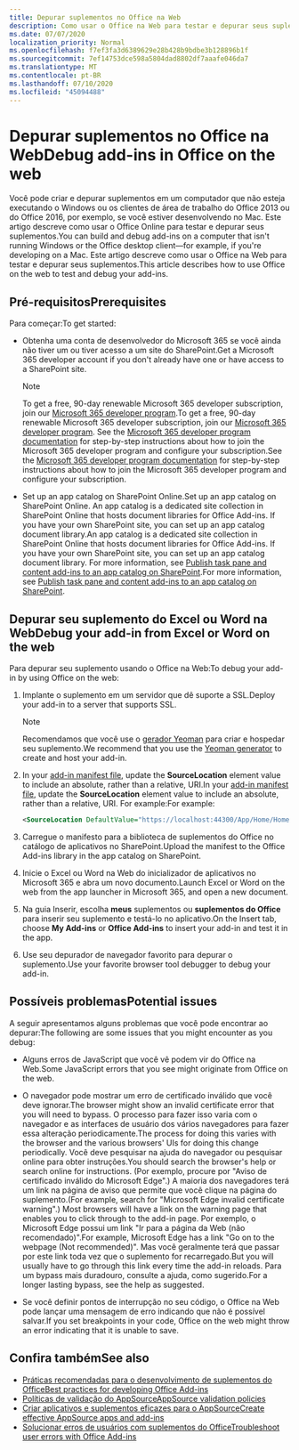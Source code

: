```yaml
---
title: Depurar suplementos no Office na Web
description: Como usar o Office na Web para testar e depurar seus suplementos.
ms.date: 07/07/2020
localization_priority: Normal
ms.openlocfilehash: f7ef3fa3d6389629e28b428b9bdbe3b128896b1f
ms.sourcegitcommit: 7ef14753dce598a5804dad8802df7aaafe046da7
ms.translationtype: MT
ms.contentlocale: pt-BR
ms.lasthandoff: 07/10/2020
ms.locfileid: "45094488"
---
```

# <a name="debug-add-ins-in-office-on-the-web"></a><span data-ttu-id="4e79a-103">Depurar suplementos no Office na Web</span><span class="sxs-lookup"><span data-stu-id="4e79a-103">Debug add-ins in Office on the web</span></span>

<span data-ttu-id="4e79a-104">Você pode criar e depurar suplementos em um computador que não esteja executando o Windows ou os clientes de área de trabalho do Office 2013 ou do Office 2016, por exemplo, se você estiver desenvolvendo no Mac. Este artigo descreve como usar o Office Online para testar e depurar seus suplementos.</span><span class="sxs-lookup"><span data-stu-id="4e79a-104">You can build and debug add-ins on a computer that isn't running Windows or the Office desktop client&mdash;for example, if you're developing on a Mac.</span></span> <span data-ttu-id="4e79a-105">Este artigo descreve como usar o Office na Web para testar e depurar seus suplementos.</span><span class="sxs-lookup"><span data-stu-id="4e79a-105">This article describes how to use Office on the web to test and debug your add-ins.</span></span> 

## <a name="prerequisites"></a><span data-ttu-id="4e79a-106">Pré-requisitos</span><span class="sxs-lookup"><span data-stu-id="4e79a-106">Prerequisites</span></span>

<span data-ttu-id="4e79a-107">Para começar:</span><span class="sxs-lookup"><span data-stu-id="4e79a-107">To get started:</span></span>

- <span data-ttu-id="4e79a-108">Obtenha uma conta de desenvolvedor do Microsoft 365 se você ainda não tiver um ou tiver acesso a um site do SharePoint.</span><span class="sxs-lookup"><span data-stu-id="4e79a-108">Get a Microsoft 365 developer account if you don't already have one or have access to a SharePoint site.</span></span>

  > [!NOTE]
  > <span data-ttu-id="4e79a-109">To get a free, 90-day renewable Microsoft 365 developer subscription, join our [Microsoft 365 developer program](https://developer.microsoft.com/office/dev-program).</span><span class="sxs-lookup"><span data-stu-id="4e79a-109">To get a free, 90-day renewable Microsoft 365 developer subscription, join our [Microsoft 365 developer program](https://developer.microsoft.com/office/dev-program).</span></span> <span data-ttu-id="4e79a-110">See the [Microsoft 365 developer program documentation](/office/developer-program/office-365-developer-program) for step-by-step instructions about how to join the Microsoft 365 developer program and configure your subscription.</span><span class="sxs-lookup"><span data-stu-id="4e79a-110">See the [Microsoft 365 developer program documentation](/office/developer-program/office-365-developer-program) for step-by-step instructions about how to join the Microsoft 365 developer program and configure your subscription.</span></span>

- <span data-ttu-id="4e79a-111">Set up an app catalog on SharePoint Online.</span><span class="sxs-lookup"><span data-stu-id="4e79a-111">Set up an app catalog on SharePoint Online.</span></span> <span data-ttu-id="4e79a-112">An app catalog is a dedicated site collection in SharePoint Online that hosts document libraries for Office Add-ins. If you have your own SharePoint site, you can set up an app catalog document library.</span><span class="sxs-lookup"><span data-stu-id="4e79a-112">An app catalog is a dedicated site collection in SharePoint Online that hosts document libraries for Office Add-ins. If you have your own SharePoint site, you can set up an app catalog document library.</span></span> <span data-ttu-id="4e79a-113">For more information, see [Publish task pane and content add-ins to an app catalog on SharePoint](../publish/publish-task-pane-and-content-add-ins-to-an-add-in-catalog.md).</span><span class="sxs-lookup"><span data-stu-id="4e79a-113">For more information, see [Publish task pane and content add-ins to an app catalog on SharePoint](../publish/publish-task-pane-and-content-add-ins-to-an-add-in-catalog.md).</span></span>


## <a name="debug-your-add-in-from-excel-or-word-on-the-web"></a><span data-ttu-id="4e79a-114">Depurar seu suplemento do Excel ou Word na Web</span><span class="sxs-lookup"><span data-stu-id="4e79a-114">Debug your add-in from Excel or Word on the web</span></span>

<span data-ttu-id="4e79a-115">Para depurar seu suplemento usando o Office na Web:</span><span class="sxs-lookup"><span data-stu-id="4e79a-115">To debug your add-in by using Office on the web:</span></span>

1. <span data-ttu-id="4e79a-116">Implante o suplemento em um servidor que dê suporte a SSL.</span><span class="sxs-lookup"><span data-stu-id="4e79a-116">Deploy your add-in to a server that supports SSL.</span></span>

    > [!NOTE]
    > <span data-ttu-id="4e79a-117">Recomendamos que você use o [gerador Yeoman](https://github.com/OfficeDev/generator-office) para criar e hospedar seu suplemento.</span><span class="sxs-lookup"><span data-stu-id="4e79a-117">We recommend that you use the [Yeoman generator](https://github.com/OfficeDev/generator-office) to create and host your add-in.</span></span>

2. <span data-ttu-id="4e79a-118">In your [add-in manifest file](../develop/add-in-manifests.md), update the **SourceLocation** element value to include an absolute, rather than a relative, URI.</span><span class="sxs-lookup"><span data-stu-id="4e79a-118">In your [add-in manifest file](../develop/add-in-manifests.md), update the **SourceLocation** element value to include an absolute, rather than a relative, URI.</span></span> <span data-ttu-id="4e79a-119">For example:</span><span class="sxs-lookup"><span data-stu-id="4e79a-119">For example:</span></span>

    ```xml
    <SourceLocation DefaultValue="https://localhost:44300/App/Home/Home.html" />
    ```

3. <span data-ttu-id="4e79a-120">Carregue o manifesto para a biblioteca de suplementos do Office no catálogo de aplicativos no SharePoint.</span><span class="sxs-lookup"><span data-stu-id="4e79a-120">Upload the manifest to the Office Add-ins library in the app catalog on SharePoint.</span></span>

4. <span data-ttu-id="4e79a-121">Inicie o Excel ou Word na Web do inicializador de aplicativos no Microsoft 365 e abra um novo documento.</span><span class="sxs-lookup"><span data-stu-id="4e79a-121">Launch Excel or Word on the web from the app launcher in Microsoft 365, and open a new document.</span></span>

5. <span data-ttu-id="4e79a-122">Na guia Inserir, escolha **meus** suplementos ou **suplementos do Office** para inserir seu suplemento e testá-lo no aplicativo.</span><span class="sxs-lookup"><span data-stu-id="4e79a-122">On the Insert tab, choose **My Add-ins** or **Office Add-ins** to insert your add-in and test it in the app.</span></span>

6. <span data-ttu-id="4e79a-123">Use seu depurador de navegador favorito para depurar o suplemento.</span><span class="sxs-lookup"><span data-stu-id="4e79a-123">Use your favorite browser tool debugger to debug your add-in.</span></span>

## <a name="potential-issues"></a><span data-ttu-id="4e79a-124">Possíveis problemas</span><span class="sxs-lookup"><span data-stu-id="4e79a-124">Potential issues</span></span>

<span data-ttu-id="4e79a-125">A seguir apresentamos alguns problemas que você pode encontrar ao depurar:</span><span class="sxs-lookup"><span data-stu-id="4e79a-125">The following are some issues that you might encounter as you debug:</span></span>

- <span data-ttu-id="4e79a-126">Alguns erros de JavaScript que você vê podem vir do Office na Web.</span><span class="sxs-lookup"><span data-stu-id="4e79a-126">Some JavaScript errors that you see might originate from Office on the web.</span></span>

- <span data-ttu-id="4e79a-127">O navegador pode mostrar um erro de certificado inválido que você deve ignorar.</span><span class="sxs-lookup"><span data-stu-id="4e79a-127">The browser might show an invalid certificate error that you will need to bypass.</span></span> <span data-ttu-id="4e79a-128">O processo para fazer isso varia com o navegador e as interfaces de usuário dos vários navegadores para fazer essa alteração periodicamente.</span><span class="sxs-lookup"><span data-stu-id="4e79a-128">The process for doing this varies with the browser and the various browsers' UIs for doing this change periodically.</span></span> <span data-ttu-id="4e79a-129">Você deve pesquisar na ajuda do navegador ou pesquisar online para obter instruções.</span><span class="sxs-lookup"><span data-stu-id="4e79a-129">You should search the browser's help or search online for instructions.</span></span> <span data-ttu-id="4e79a-130">(Por exemplo, procure por "Aviso de certificado inválido do Microsoft Edge".) A maioria dos navegadores terá um link na página de aviso que permite que você clique na página do suplemento.</span><span class="sxs-lookup"><span data-stu-id="4e79a-130">(For example, search for "Microsoft Edge invalid certificate warning".) Most browsers will have a link on the warning page that enables you to click through to the add-in page.</span></span> <span data-ttu-id="4e79a-131">Por exemplo, o Microsoft Edge possui um link "Ir para a página da Web (não recomendado)".</span><span class="sxs-lookup"><span data-stu-id="4e79a-131">For example, Microsoft Edge has a link "Go on to the webpage (Not recommended)".</span></span> <span data-ttu-id="4e79a-132">Mas você geralmente terá que passar por este link toda vez que o suplemento for recarregado.</span><span class="sxs-lookup"><span data-stu-id="4e79a-132">But you will usually have to go through this link every time the add-in reloads.</span></span> <span data-ttu-id="4e79a-133">Para um bypass mais duradouro, consulte a ajuda, como sugerido.</span><span class="sxs-lookup"><span data-stu-id="4e79a-133">For a longer lasting bypass, see the help as suggested.</span></span>

- <span data-ttu-id="4e79a-134">Se você definir pontos de interrupção no seu código, o Office na Web pode lançar uma mensagem de erro indicando que não é possível salvar.</span><span class="sxs-lookup"><span data-stu-id="4e79a-134">If you set breakpoints in your code, Office on the web might throw an error indicating that it is unable to save.</span></span>

## <a name="see-also"></a><span data-ttu-id="4e79a-135">Confira também</span><span class="sxs-lookup"><span data-stu-id="4e79a-135">See also</span></span>

- [<span data-ttu-id="4e79a-136">Práticas recomendadas para o desenvolvimento de suplementos do Office</span><span class="sxs-lookup"><span data-stu-id="4e79a-136">Best practices for developing Office Add-ins</span></span>](../concepts/add-in-development-best-practices.md)
- [<span data-ttu-id="4e79a-137">Políticas de validação do AppSource</span><span class="sxs-lookup"><span data-stu-id="4e79a-137">AppSource validation policies</span></span>](/legal/marketplace/certification-policies)  
- [<span data-ttu-id="4e79a-138">Criar aplicativos e suplementos eficazes para o AppSource</span><span class="sxs-lookup"><span data-stu-id="4e79a-138">Create effective AppSource apps and add-ins</span></span>](/office/dev/store/create-effective-office-store-listings)  
- [<span data-ttu-id="4e79a-139">Solucionar erros de usuários com suplementos do Office</span><span class="sxs-lookup"><span data-stu-id="4e79a-139">Troubleshoot user errors with Office Add-ins</span></span>](testing-and-troubleshooting.md)
